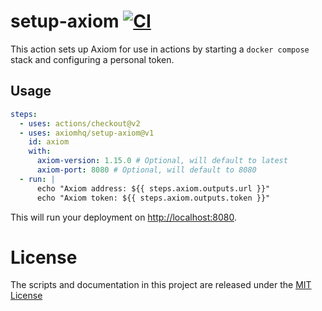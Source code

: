 # setup-axiom [![CI](https://github.com/axiomhq/setup-axiom/actions/workflows/ci.yml/badge.svg)](https://github.com/axiomhq/setup-axiom/actions/workflows/ci.yml)

This action sets up Axiom for use in actions by starting a `docker compose` 
stack and configuring a personal token.

## Usage
```yaml
steps:
  - uses: actions/checkout@v2
  - uses: axiomhq/setup-axiom@v1
    id: axiom
    with:
      axiom-version: 1.15.0 # Optional, will default to latest
      axiom-port: 8080 # Optional, will default to 8080
  - run: |
      echo "Axiom address: ${{ steps.axiom.outputs.url }}"
      echo "Axiom token: ${{ steps.axiom.outputs.token }}"
```

This will run your deployment on <http://localhost:8080>. 

# License

The scripts and documentation in this project are released under the [MIT License](LICENSE)
